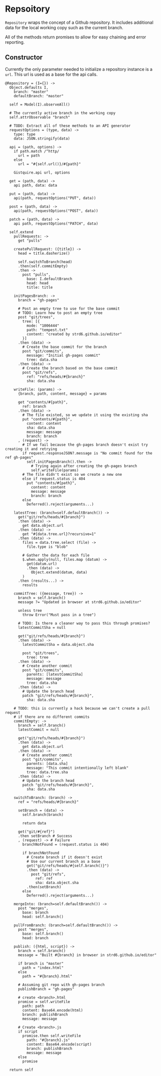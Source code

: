 Repsoitory
==========

`Repository` wraps the concept of a Github repository. It includes additional 
data for the local working copy such as the current branch.

All of the methods return promises to allow for easy chaining and error
reporting.

Constructor
-----------

Currently the only parameter needed to initialize a repository instance is a
`url`. This url is used as a base for the api calls.

    @Repository = (I={}) ->
      Object.defaults I,
        branch: "master"
        defaultBranch: "master"
    
      self = Model(I).observeAll()
      
      # The currently active branch in the working copy
      self.attrObservable "branch"
      
      # TODO: Extract all of these methods to an API generator
      requestOptions = (type, data) ->
        type: type
        data: JSON.stringify(data)
    
      api = (path, options) ->
        if path.match /^http/
          url = path
        else
          url = "#{self.url()}/#{path}"
              
        Gistquire.api url, options
    
      get = (path, data) ->
        api path, data: data
    
      put = (path, data) ->
        api(path, requestOptions("PUT", data))
        
      post = (path, data) ->
        api(path, requestOptions("POST", data))
        
      patch = (path, data) ->
        api path, requestOptions("PATCH", data)
    
      self.extend
        pullRequests: ->
          get "pulls"
    
        createPullRequest: ({title}) ->
          head = title.dasherize()
    
          self.switchToBranch(head)
          .then(self.commitEmpty)
          .then ->
            post "pulls",
              base: I.defaultBranch
              head: head
              title: title
    
        initPagesBranch: ->
          branch = "gh-pages"
        
          # Post an empty tree to use for the base commit
          # TODO: Learn how to post an empty tree
          post "git/trees",
            tree: [{
              mode: "1006444"
              path: "tempest.txt"
              content: "created by strd6.github.io/editor"
            }]
          .then (data) ->
            # Create the base commit for the branch
            post "git/commits",
              message: "Initial gh-pages commit"
              tree: data.sha
          .then (data) ->
            # Create the branch based on the base commit
            post "git/refs",
              ref: "refs/heads/#{branch}"
              sha: data.sha
          
        writeFile: (params) ->
          {branch, path, content, message} = params
    
          get "contents/#{path}",
            ref: branch
          .then (data) ->
            # The file existed, so we update it using the existing sha
            put "contents/#{path}",
              content: content
              sha: data.sha
              message: message
              branch: branch
          , (request) ->
            # If we fail because the gh-pages branch doesn't exist try creating it and retrying
            if request.responseJSON?.message is "No commit found for the ref gh-pages"
              self.initPagesBranch().then ->
                # Trying again after creating the gh-pages branch
                self.writeFile(params)
            # The file didn't exist so we create a new one
            else if request.status is 404
              put "contents/#{path}",
                content: content
                message: message
                branch: branch
            else
              Deferred().reject(arguments...)
    
        latestTree: (branch=self.defaultBranch()) ->
          get("git/refs/heads/#{branch}")
          .then (data) ->
            get data.object.url
          .then (data) ->
            get "#{data.tree.url}?recursive=1"
          .then (data) ->
            files = data.tree.select (file) ->
              file.type is "blob"
      
            # Gather the data for each file
            $.when.apply(null, files.map (datum) ->
              get(datum.url)
              .then (data) ->
                Object.extend(datum, data)
            )
          .then (results...) -> 
            results
    
        commitTree: ({message, tree}) ->
          branch = self.branch()
          message ?= "Updated in browser at strd6.github.io/editor"
          
          unless tree
            throw Error("Must pass in a tree")
            
          # TODO: Is there a cleaner way to pass this through promises?
          latestCommitSha = null
    
          get("git/refs/heads/#{branch}")
          .then (data) ->
            latestCommitSha = data.object.sha
            
            post "git/trees",
              tree: tree
          .then (data) ->
            # Create another commit
            post "git/commits",
              parents: [latestCommitSha]
              message: message
              tree: data.sha
          .then (data) ->
            # Update the branch head
            patch "git/refs/heads/#{branch}",
              sha: data.sha
        
        # TODO: this is currently a hack because we can't create a pull request
        # if there are no different commits
        commitEmpty: ->
          branch = self.branch()
          latestCommit = null
          
          get("git/refs/heads/#{branch}")
          .then (data) ->
            get data.object.url
          .then (data) ->
            # Create another commit
            post "git/commits",
              parents: [data.sha]
              message: "This commit intentionally left blank"
              tree: data.tree.sha
          .then (data) ->
            # Update the branch head
            patch "git/refs/heads/#{branch}",
              sha: data.sha
    
        switchToBranch: (branch) ->
          ref = "refs/heads/#{branch}"
          
          setBranch = (data) ->
            self.branch(branch)
            
            return data
    
          get("git/#{ref}")
          .then setBranch # Success
          , (request) -> # Failure
            branchNotFound = (request.status is 404)
    
            if branchNotFound
              # Create branch if it doesn't exist
              # Use our current branch as a base
              get("git/refs/heads/#{self.branch()}")
              .then (data) ->
                post "git/refs",
                  ref: ref
                  sha: data.object.sha
              .then(setBranch)
            else
              Deferred().reject(arguments...)
    
        mergeInto: (branch=self.defaultBranch()) ->
          post "merges",
            base: branch
            head: self.branch()
            
        pullFromBranch: (branch=self.defaultBranch()) ->
          post "merges",
            base: self.branch()
            head: branch
    
        publish: ({html, script}) ->
          branch = self.branch()
          message = "Built #{branch} in browser in strd6.github.io/editor"
    
          if branch is "master"
            path = "index.html"
          else
            path = "#{branch}.html"
    
          # Assuming git repo with gh-pages branch
          publishBranch = "gh-pages"
    
          # create <branch>.html
          promise = self.writeFile
            path: path
            content: Base64.encode(html)
            branch: publishBranch
            message: message
    
          # Create <branch>.js
          if script
            promise.then self.writeFile
              path: "#{branch}.js"
              content: Base64.encode(script)
              branch: publishBranch
              message: message
          else
            promise
    
      return self
